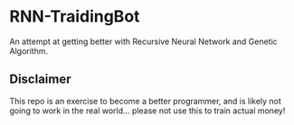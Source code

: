# RNN-TraidingBot
An attempt at getting better with Recursive Neural Network and Genetic Algorithm.
## Disclaimer
This repo is an exercise to become a better programmer, and is likely not going to work in the real world… please not use this to train actual money!
